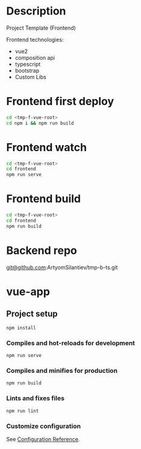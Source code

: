 # Description

Project Template (Frontend)

Frontend technologies:
+ vue2 
+ composition api 
+ typescript
+ bootstrap
+ Custom Libs

# Frontend first deploy
```sh
cd <tmp-f-vue-root>
cd npm i && npm run build
```

# Frontend watch
```sh
cd <tmp-f-vue-root>
cd frontend
npm run serve
```

# Frontend build
```sh
cd <tmp-f-vue-root>
cd frontend
npm run build
```

# Backend repo
git@github.com:ArtyomSilantiev/tmp-b-ts.git

# vue-app
## Project setup
```
npm install
```
### Compiles and hot-reloads for development
```
npm run serve
```
### Compiles and minifies for production
```
npm run build
```
### Lints and fixes files
```
npm run lint
```
### Customize configuration
See [Configuration Reference](https://cli.vuejs.org/config/).
